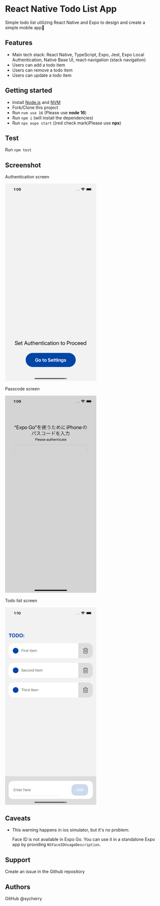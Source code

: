 # React Native Todo List App

Simple todo list utilizing React Native and Expo to design and create a simple mobile app🌈

## Features

- Main tech stack: React Native, TypeScript, Expo, Jest, Expo Local Authentication, Native Base UI, react-navigation (stack navigation)
- Users can add a todo item
- Users can remove a todo item
- Users can update a todo item

## Getting started

- Install [Node.js](https://nodejs.org/en/download/) and [NVM](https://github.com/nvm-sh/nvm#installing-and-updating)
- Fork/Clone this project
- Run `nvm use 16` (Please use **node 16**)
- Run `npm i` (will install the dependencies)
- Run `npx expo start` ((red check mark)Please use **npx**)

## Test

Run `npm test` 

## Screenshot

<p>Authentication screen</p>
<img src="/assets/screenshot1.png" alt="authentication screen" width="300" height="auto"/>
<p>Passcode screen</p>
<img src="/assets/screenshot2.png" alt="passcord screen" width="300" height="auto"/>
<p>Todo list screen</p>
<img src="/assets/screenshot3.png" alt="todo screen" width="300" height="auto"/>

## Caveats

- This warning happens in ios simulator, but it's no problem:

  Face ID is not available in Expo Go. You can use it in a standalone Expo app by providing `NSFaceIDUsageDescription`.

## Support

Create an issue in the Github repository

## Authors
GitHub @sycherry
